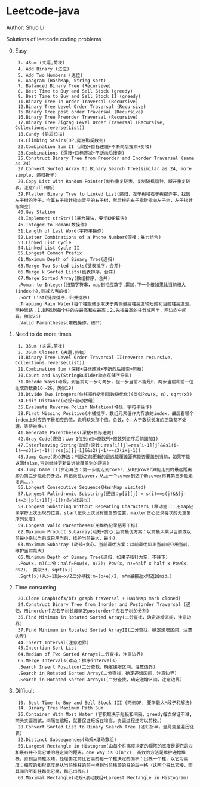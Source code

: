 Leetcode-java
=============
Author: Shuo Li

Solutions of leetcode coding problems

0. Easy

        3. 4Sum (夹逼,剪枝)
        4. Add Binary (进位)
        5. Add Two Numbers (进位)
        6. Anagram (HashMap, String sort)
        7. Balanced Binary Tree (Recursive)
        8. Best Time to Buy and Sell Stock (greedy)
        9. Best Time to Buy and Sell Stock II (greedy)
        11.Binary Tree In order Traversal (Recursive)
        12.Binary Tree Level Order Traversal (Recursive)
        15.Binary Tree post order Traversal (Recursive)
        16.Binary Tree Preorder Traversal (Recursive)
        17.Binary Tree Zigzag Level Order Traversal (Recursive, Collections.reverse(List))
        18.Candy (前后扫描)
        19.Climbing Stairs(DP,斐波那契数列)
        22.Combination Sum II (深搜+目标递减+不断向后搜索+剪枝)
        23.Combinations (深搜+目标递减+不断向后搜索)
        25.Construct Binary Tree from Preorder and Inorder Traversal (same as 24)
        27.Convert Sorted Array to Binary Search Tree(similar as 24, more simple, 递归折半)
        29.Copy List with Random Pointer(制作重复链表，复制随机指针，断开重复链表。注意null判断)
        39.Flatten Binary Tree to Linked List(递归，左子树和右子树都弄平，找到左子树的叶子，令其右子指针指向弄平的右子树，然后根的右子指针指向左子树，左子指针指向空)
        40.Gas Station 
        43.Implement strStr()(暴力算法，要学KMP算法)
        46.Integer to Roman(数操作)
        51.Length of Last Word(字符串操作)
        52.Letter Combinations of a Phone Number(深搜：暴力组合)
        53.Linked List Cycle
        54.Linked List Cycle II
        55.Longest Common Prefix
        61.Maximum Depth of Binary Tree(递归)
        68.Merge Two Sorted Lists(链表排序，合并)
        66.Merge k Sorted Lists(链表排序，合并)
        67.Merge Sorted Array(数组排序，合并)
        .Roman to Integer(扫描字符串，map到相应数字,累加.下一个根如果比当前根大(index小),则减去当前根)
        .Sort List(链表排序，归并排序)
        .Trapping Rain Water(每个柱能储水取决于两侧最高柱高度较短的和当前柱高度差。两种思路：1.DP找到每个柱的左最高和右最高；2.先找最高的柱分成两半，两边向中间算。相似26)
        .Valid Parentheses(堆栈操作，细节)
1. Need to do more times
    
        1. 3Sum (夹逼,剪枝)
        2. 3Sum Closest (夹逼,剪枝)
        13.Binary Tree Level Order Traversal II(reverse recursive, Collections.reverse(List))
        21.Combination Sum (深搜+目标递减+不断向后搜索+剪枝)
        30.Count and Say(StringBuilder动态存储字符串)
        31.Decode Ways(动规，到当前可一步可两步，但一步当前不能是0，两步当前和前一位组成的数要10～26，类似19)
        33.Divide Two Integers(位移操作达到指数级优化)(类似Pow(x, n)，sqrt(x))
        34.Edit Distance(动规+滚动数组)
        35.Evaluate Reverse Polish Notation(堆栈，字符串操作)
        38.First Missing Positive(木桶排序，数组元素值作为存放的index，最后看哪个index上对应的不是相应的值，说明缺失那个值。负数，0，大于数组长度的正数都不处理，等待被换。)
        41.Generate Parentheses(深搜+目标递减)
        42.Gray Code(递归：从n-1位到n位=原数列+原数列逆序后前面加1)
        47.Interleaving String(动规+滚数：res[i][j]=res[i-1][j]&&s1(i-1)==s3(i+j-1)||res[i][j-1]&&s2(j-1)==s3(i+j-1))
        48.Jump Game(贪心算法：判断之前更新的最远能覆盖距离能否覆盖到当前，如果不能返回false,否则继续更新最远能覆盖到的距离)
        49.Jump Game II(贪心算法：第一步能走到cover，从0到cover算能走到的最远距离即为第二步能走的多远，再记录在cover，从上一个cover到这个新cover再算第三步能走多远。。。)
        56.Longest Consecutive Sequence(HashMap visited)
        57.Longest Palindromic Substring(递归：p[i][j] = s(i)==s(j)&&(j-i<=2||p[i+1][j-1])+贪心找最长)
        58.Longest Substring Without Repeating Characters (移动窗口：用map记录字符上次出现的位置，start记录上次没有重复的位置，maxlen贪心记录每次的无重复序列长度)
        59.Longest Valid Parentheses(用堆栈记录括号下标)
        62.Maximum Product Subarray(动规+贪心.当前最优方案：以前最大乘以当前或以前最小乘以当前或只用当前，维护当前最大，最小)
        63.Maximum Subarray (动规+贪心。当前最优方案：以前最优加上当前或只用当前，维护当前最大)
        66.Minimum Depth of Binary Tree(递归，如果子指针为空，不往下)
        .Pow(x, n)(二分：half=Pow(x, n/2); Pow(x, n)=half x half x Pow(x, n%2)， 类似33，sqrt(x))
        .Sqrt(x)(从b=1到e=x/2二分寻找:m=(b+e)/2, m*m最接近x时返回mid。)
2. Time consuming

        20.Clone Graph(dfs/bfs graph traversal + HashMap mark cloned)
        24.Construct Binary Tree from Inorder and Postorder Traversal (递归，用inorder中左右子树长度确定postorder中左右子树的分割)
        36.Find Minimum in Rotated Sorted Array(二分查找，确定递增区间，注意边界)
        37.Find Minimum in Rotated Sorted ArrayII(二分查找，确定递增区间，注意边界)
        44.Insert Interval(注意边界)
        45.Insertion Sort List
        64.Median of Two Sorted Arrays(二分查找，注意边界)
        65.Merge Intervals(难点：排序intervals)
        .Search Insert Position(二分查找，确定递增区间，注意边界)
        .Search in Rotated Sorted Array(二分查找，确定递增区间，注意边界)
        .Search in Rotated Sorted ArrayII(二分查找，确定递增区间，注意边界)
3. Difficult
        
        10. Best Time to Buy and Sell Stock III (两侧DP, 要学最大M段子和解法)
        14. Binary Tree Maximum Path Sum
        26.Container With Most Water (容积取决于短板和间隔，greedy每次保证不减, 两头夹逼测试，间隔在缩短，就要保证短板在增高。夹逼过程还可以剪枝。)
        28.Convert Sorted List to Binary Search Tree (递归折半，全局变量遍历链表)
        32.Distinct Subsequences(动规+滚动数组)
        50.Largest Rectangle in Histogram(由每个柱高度决定的矩阵的宽度是距它最左和最右并不比它矮的柱之间的距离。one way is O(n^2). 高效的方法是维护递增堆栈，直到当前柱太矮，处理由之前比它高的每一个柱决定的面积：出栈一个柱，以它为高度；相应的矩形宽度是从当前矮柱的前一格到当前栈顶的柱的后一格（这两个柱比它矮，而其间的所有柱都比它高，都已出栈）。)
        60.Maximal Rectangle(动规+滚动数组+Largest Rectangle in Histogram)
